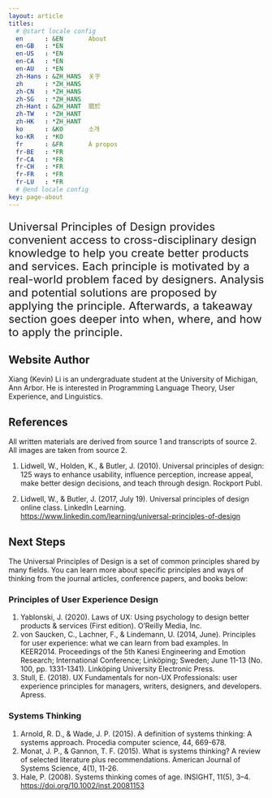 ```yaml
---
layout: article
titles:
  # @start locale config
  en      : &EN       About
  en-GB   : *EN
  en-US   : *EN
  en-CA   : *EN
  en-AU   : *EN
  zh-Hans : &ZH_HANS  关于
  zh      : *ZH_HANS
  zh-CN   : *ZH_HANS
  zh-SG   : *ZH_HANS
  zh-Hant : &ZH_HANT  關於
  zh-TW   : *ZH_HANT
  zh-HK   : *ZH_HANT
  ko      : &KO       소개
  ko-KR   : *KO
  fr      : &FR       À propos
  fr-BE   : *FR
  fr-CA   : *FR
  fr-CH   : *FR
  fr-FR   : *FR
  fr-LU   : *FR
  # @end locale config
key: page-about
---
```


<p style="font-size: 22px">Universal Principles of Design provides convenient access to cross-disciplinary design knowledge to help you create better products and services. Each principle is motivated by a real-world problem faced by designers. Analysis and potential solutions are proposed by applying the principle. Afterwards, a takeaway section goes deeper into when, where, and how to apply the principle.</p>

## Website Author

Xiang (Kevin) Li is an undergraduate student at the University of Michigan, Ann Arbor. He is interested in Programming Language Theory, User Experience, and Linguistics.

## References

All written materials are derived from source 1 and transcripts of source 2. All images are taken from source 2.

1. Lidwell, W., Holden, K., & Butler, J. (2010). Universal principles of design: 125 ways to enhance usability, influence perception, increase appeal, make better design decisions, and teach through design. Rockport Publ.

2. Lidwell, W., & Butler, J. (2017, July 19). Universal principles of design online class. LinkedIn Learning. https://www.linkedin.com/learning/universal-principles-of-design

## Next Steps
The Universal Principles of Design is a set of common principles shared by many fields. You can learn more about specific principles and ways of thinking from the journal articles, conference papers, and books below:

### Principles of User Experience Design
1. Yablonski, J. (2020). Laws of UX: Using psychology to design better products & services (First edition). O’Reilly Media, Inc.
2. von Saucken, C., Lachner, F., & Lindemann, U. (2014, June). Principles for user experience: what we can learn from bad examples. In KEER2014. Proceedings of the 5th Kanesi Engineering and Emotion Research; International Conference; Linköping; Sweden; June 11-13 (No. 100, pp. 1331-1341). Linköping University Electronic Press.
3. Stull, E. (2018). UX Fundamentals for non-UX Professionals: user experience principles for managers, writers, designers, and developers. Apress.

### Systems Thinking
1. Arnold, R. D., & Wade, J. P. (2015). A definition of systems thinking: A systems approach. Procedia computer science, 44, 669-678.
2. Monat, J. P., & Gannon, T. F. (2015). What is systems thinking? A review of selected literature plus recommendations. American Journal of Systems Science, 4(1), 11-26.
3. Hale, P. (2008). Systems thinking comes of age. INSIGHT, 11(5), 3–4. https://doi.org/10.1002/inst.20081153
